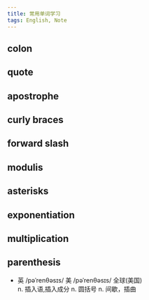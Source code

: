 ```yaml
---
title: 常用单词学习
tags: English, Note
---
```


## colon

## quote

## apostrophe

## curly braces

## forward slash

## modulis

## asterisks

## exponentiation

## multiplication

## parenthesis
+ 英 /pəˈrenθəsɪs/  美 /pəˈrenθəsɪs/  全球(美国)  
n. 插入语,插入成分
n. 圆括号
n. 间歇，插曲
